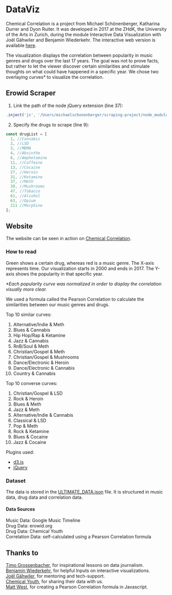 # DataViz

Chemical Correlation is a project from Michael Schönenberger, Katharina Durrer and Dyon Ruiter. It was developed in 2017 at the ZHdK, the University of the Arts in Zurich, during the module Interactive Data Visualization with Joël Gähwiler and Benjamin Wiederkehr.
The interactive web version is available [here](http://cc.michaelschoenenberger.ch/).

The visualization displays the correlation between popularity in music genres and drugs over the last 17 years. The goal was not to prove facts, but rather to let the viewer discover certain similarities and stimulate thoughts on what could have happened in a specific year. We chose two overlaying curves* to visualize the correlation.

## Erowid Scraper

1. Link the path of the node jQuery extension (line 37):
```javascript
.inject('js', '/Users/michaelschonenberger/scraping-project/node_modules/jquery/dist/jquery.js')
```
2. Specify the drugs to scrape (line 9):
```javascript
const drugList = [
  1, //Cannabis
  2, //LSD
  3, //MDMA 
  4, //Absinthe 
  6, //Amphetamine
  11, //Caffeine
  13, //Cocaine
  27, //Heroin
  31, //Ketamine
  37, //Meth
  39, //Mushrooms
  47, //Tobacco
  61, //Alcohol
  63, //Opium
  211 //Morphine
];
```

## Website

The website can be seen in action on [Chemical Correlation](http://cc.michaelschoenenberger.ch/).

### How to read
Green shows a certain drug, whereas red is a music genre. The X-axis represents time. Our visualization starts in 2000 and ends in 2017. The Y-axis shows the popularity in that specific year.

_*Each popularity curve was normalized in order to display the correlation visually more clear._ 

We used a formula called the Pearson Correlation to calculate the similarities between our music genres and drugs.

Top 10 similar curves: 

1. Alternative/Indie & Meth
2. Blues & Cannabis
3. Hip Hop/Rap & Ketamine
4. Jazz & Cannabis
5. RnB/Soul & Meth
6. Christian/Gospel & Meth
7. Christian/Gospel & Mushrooms
8. Dance/Electronic & Heroin
9. Dance/Electronic & Cannabis
10. Country & Cannabis

Top 10 converse curves:

1. Christian/Gospel & LSD
2. Rock & Heroin
3. Blues & Meth
4. Jazz & Meth
5. Alternative/Indie & Cannabis
6. Classical & LSD
7. Pop & Meth
8. Rock & Ketamine
9. Blues & Cocaine
10. Jazz & Cocaine


Plugins used:
- [d3.js](https://d3js.org/)
- [jQuery](http://jquery.com/)

### Dataset

The data is stored in the [ULTIMATE_DATA.json](https://github.com/Muchete/DataViz/blob/master/website/data/ULTIMATE_DATA.json) file.
It is structured in music data, drug data and correlation data. 

#### Data Sources
Music Data: Google Music Timeline  
Drug Data: erowid.org  
Drug Data: Chemical Youth  
Correlation Data: self-calculated using a Pearson Correlation formula  

## Thanks to
[Timo Grossenbacher](https://github.com/grssnbchr), for inspirational lessons on data journalism.  
[Benjamin Wiederkehr](https://github.com/wiederkehr), for helpful Inputs on interactive visualizations.  
[Joël Gähwiler](https://github.com/256dpi), for mentoring and tech-support.  
[Chemical Youth](https://chemicalyouth.org/), for sharing their data with us.  
[Matt West](https://gist.github.com/matt-west/6500993), for creating a Pearson Correlation formula in Javascript.  
